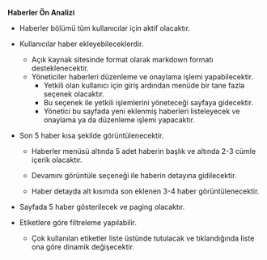 **Haberler Ön Analizi**

 -  Haberler bölümü tüm kullanıcılar için aktif olacaktır.
   
 -  Kullanıcılar haber ekleyebileceklerdir.
	 - Açık kaynak sitesinde format olarak markdown formatı
	   desteklenecektir.
	 - Yöneticiler haberleri düzenleme ve onaylama işlemi yapabilecektir.
		 - Yetkili olan kullanıcı için giriş ardından menüde bir tane fazla
		   seçenek olacaktır.
		 - Bu seçenek ile yetkili işlemlerini yöneteceği sayfaya gidecektir.
		 - Yönetici bu sayfada yeni eklenmiş haberleri listeleyecek ve
		   onaylama ya da düzenleme işlemi yapacaktır.
 -  Son 5 haber kısa şekilde görüntülenecektir.
	 - Haberler menüsü altında 5 adet haberin başlık ve altında 2-3 cümle  
	   içerik olacaktır.
	
	 - Devamını görüntüle seçeneği ile haberin detayına gidilecektir.
	 
	 - Haber detayda alt kısımda son eklenen 3-4 haber görüntülenecektir.
 - Sayfada 5 haber gösterilecek ve paging olacaktır.
 - Etiketlere göre filtreleme yapılabilir.
	 - Çok kullanılan etiketler liste üstünde tutulacak ve tıklandığında liste
	   ona göre dinamik değişecektir.

